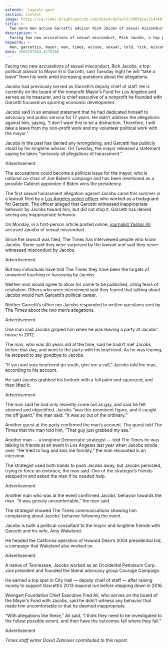 ```yaml
--- 
extends: _layouts.post 
section: content 
image: https://ca-times.brightspotcdn.com/dims4/default/398f91e/2147483647/strip/true/crop/2038x1070+0+38/resize/1200x630!/quality/90/?url=https%3A%2F%2Fcalifornia-times-brightspot.s3.amazonaws.com%2F7e%2F43%2Fbb08bcc590534472d9b612800f4a%2Fla-1555059345-meagadhyhe-snap-image 
title: > 
  Two more men accuse Garcetti advisor Rick Jacobs of sexual misconduct 
description: > 
  Facing two new accusations of sexual misconduct, Rick Jacobs, a top political advisor to Mayor Eric Garcetti, said Tuesday night he will “take a leave” from his work amid increasing questions about the allegations.The officer alleged that Garcetti witnessed inappropriate behavior by Jacobs toward him, but did not stop it.Others who were interviewed said they feared that talking about Jacobs would hurt Garcetti’s political career.“If you and your boyfriend go south, give me a call,” Jacobs told the man, according to his account.AdvertisementAnother man who was at the event confirmed Jacobs’ behavior towards the man. 
keywords: > 
  men, garcettis, mayor, man, times, accuse, sexual, told, rick, misconduct, advisor, jacobs, political, behavior, garcetti, chief 
date: 1603297443.4778206 
--- 
```

<div><p>Facing two new accusations of sexual misconduct, Rick Jacobs, a top political advisor to Mayor Eric Garcetti, said Tuesday night he will &#8220;take a leave&#8221; from his work amid increasing questions about the allegations. </p><p>Jacobs had previously served as Garcetti&#8217;s deputy chief of staff. He is currently on the board of the nonprofit Mayor&#8217;s Fund for Los Angeles and serves as its treasurer, and is chief executive  of a nonprofit he founded with Garcetti focused on spurring economic development.</p><p>Jacobs said in an emailed statement that he had dedicated himself to advocacy and public service for 17 years. He didn&#8217;t address the allegations against him, saying, &#8220;I don&#8217;t want this to be a distraction. Therefore, I will take a leave from my non-profit work and my volunteer political work with the mayor.&#8221;</p><p>Jacobs in the past has denied any wrongdoing, and Garcetti has publicly stood by his longtime advisor. On Tuesday, the mayor released a statement saying he takes &#8220;seriously all allegations of harassment.&#8221;</p><p class="google-dfp-ad-caption">Advertisement</p>
    <p id="google-ad988abdc0-5e3d-4e7d-866f-d93b6aa19bf8" class="google-dfp-ad injected">
        <p class="google-dfp-ad-placeholder"></p>
    </p>
<p>The accusations could become a political issue for the mayor, who is national co-chair of Joe Biden&#8217;s campaign and has been mentioned as a possible Cabinet appointee if Biden wins the presidency.</p><p>The first sexual harassment allegation against Jacobs came this summer in a lawsuit filed by a <a class="link" href="https://www.latimes.com/california/story/2020-07-14/lapd-officer-accuses-top-garcetti-advisor-of-sexual-harassment" target="_blank">Los Angeles police officer</a> who worked as a bodyguard for Garcetti. The officer alleged that Garcetti witnessed inappropriate behavior by Jacobs toward him, but did not stop it. Garcetti has denied seeing any inappropriate behavior. </p><p>On Monday, in a first-person article posted online, <a class="link" href="https://www.latimes.com/california/story/2020-10-19/journalist-yashar-ali-alleges-sexual-misconduct-by-garcetti-aide" target="_blank">journalist Yashar Ali</a> accused Jacobs of sexual misconduct. </p><p>Since the lawsuit was filed, The Times has interviewed people who know Jacobs. Some said they were surprised by the lawsuit and said they never witnessed misconduct by Jacobs.</p><p class="google-dfp-ad-caption">Advertisement</p>
    <p id="google-adb9eaa496-d6ae-4088-9d7e-ba5efeac5f44" class="google-dfp-ad injected">
        <p class="google-dfp-ad-placeholder"></p>
    </p>
<p></p><p id="nativo_1"></p><p>But two individuals have told The Times they have been the targets of unwanted touching or harassing by Jacobs. </p><p>Neither man would agree to allow his name to be published, citing fears of retaliation. Others who were interviewed said they feared that talking about Jacobs would hurt Garcetti&#8217;s political career.</p><p>Neither Garcetti&#8217;s office nor Jacobs responded to written questions sent by The Times about the two men&#8217;s allegations.</p><p class="google-dfp-ad-caption">Advertisement</p>
    <p id="google-ad7df04567-843e-44ce-bf10-8076e72bce83" class="google-dfp-ad injected">
        <p class="google-dfp-ad-placeholder"></p>
    </p>
<p>One man said Jacobs groped him when he was leaving a party at Jacobs&#8217; house in 2012.</p><p>The man, who was 30 years old at the time, said he hadn&#8217;t met Jacobs before that day, and went to the party with his boyfriend. As he was leaving, he stopped to say goodbye to Jacobs.</p><p>&#8220;If you and your boyfriend go south, give me a call,&#8221; Jacobs told the man, according to his account.</p><p>He said Jacobs grabbed his buttock with a full palm and squeezed, and then lifted it.</p><p class="google-dfp-ad-caption">Advertisement</p>
    <p id="google-adfc874b19-411d-47a1-b6e1-c2b035419f2e" class="google-dfp-ad injected">
        <p class="google-dfp-ad-placeholder"></p>
    </p>
<p>The man said he had only recently come out as gay, and said he felt stunned and objectified. Jacobs &#8220;was this prominent figure, and it caught me off guard,&#8221; the man said. &#8220;It was so out of the ordinary.&#8221;</p><p>Another guest at the party confirmed the man&#8217;s account. The guest told The Times that the man told him, &#8220;That guy just grabbed my ass.&#8221;</p><p>Another man &#8212; a longtime Democratic strategist &#8212; told The Times he was talking to friends at an event in Los Angeles last year when Jacobs strode over. &#8220;He tried to hug and kiss me forcibly,&#8221; the man recounted in an interview.</p><p>The strategist used both hands to push Jacobs away, but Jacobs persisted, trying to force an embrace, the man said. One of the strategist&#8217;s friends stepped in and asked the man if he needed help.</p><p class="google-dfp-ad-caption">Advertisement</p>
    <p id="google-ad97a55326-1ff1-4379-9778-431e2abf64f6" class="google-dfp-ad injected">
        <p class="google-dfp-ad-placeholder"></p>
    </p>
<p>Another man who was at the event confirmed Jacobs&#8217; behavior towards the man. &#8220;It was grossly uncomfortable,&#8221; the man said.</p><p>The strategist showed The Times communications showing him complaining about Jacobs&#8217; behavior following the event.</p><p>Jacobs is both a political consultant to the mayor and longtime friends with Garcetti and his wife, Amy Wakeland.</p><p>He headed the California operation of Howard Dean&#8217;s 2004 presidential bid, a campaign that Wakeland also worked on.</p><p class="google-dfp-ad-caption">Advertisement</p>
    <p id="google-ad35b05bba-4add-4ff0-bb98-94124ffabe3e" class="google-dfp-ad injected">
        <p class="google-dfp-ad-placeholder"></p>
    </p>
<p>A native of Tennessee, Jacobs worked as an Occidental Petroleum Corp. vice president and founded the liberal advocacy group Courage Campaign.</p><p>He earned a top spot in City Hall &#8212; deputy chief of staff &#8212; after raising money to support Garcetti&#8217;s 2013 mayoral  run before stepping down in 2016.</p><p>Weingart Foundation Chief Executive  Fred Ali, who serves on the board of the Mayor&#8217;s Fund with Jacobs, said he didn&#8217;t witness any behavior that made him uncomfortable or that he deemed inappropriate.</p><p>&#8220;With allegations like these,&#8221; Ali said, &#8220;I think they need to be investigated to the fullest possible extent, and then have the outcomes fall where they fall.&#8221;</p><p class="google-dfp-ad-caption">Advertisement</p>
    <p id="google-add4850df7-4198-4ba1-8324-30f3530ecdf2" class="google-dfp-ad injected">
        <p class="google-dfp-ad-placeholder"></p>
    </p>
<p><i>Times staff writer David Zahniser contributed to this report.</i><br></p></div>